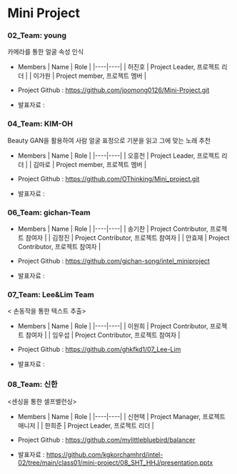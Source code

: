 # Mini Project  

### 02_Team: young

카메라를 통한 얼굴 속성 인식

* Members
  | Name | Role |
  |----|----|
  | 허진호 | Project Leader, 프로젝트 리더 |
  | 이가원 | Project member, 프로젝트 멤버 |
  

* Project Github : https://github.com/joomong0126/Mini-Project.git
* 발표자료 :   

### 04_Team: KIM-OH
Beauty GAN을 활용하여 사람 얼굴 표정으로 기분을 읽고 그에 맞는 노래 추천

* Members
  | Name | Role |
  |----|----|
  | 오흥천 | Project Leader, 프로젝트 리더 |
  | 김마로 | Project member, 프로젝트 멤버 |
  

* Project Github : https://github.com/OThinking/Mini_project.git
* 발표자료 :   


### 06_Team: gichan-Team


<Facial expression recognintion>  


* Members
  | Name | Role |
  |----|----|
  | 송기찬 | Project Contributor, 프로젝트 참여자 |
  | 김정진 | Project Contributor, 프로젝트 참여자 |
  | 안효재 | Project Contributor, 프로젝트 참여자 |

* Project Github : https://github.com/gichan-song/intel_miniproject

* 발표자료 :   


### 07_Team: Lee&Lim Team


< 손동작을 통한 텍스트 추출>  


* Members
  | Name | Role |
  |----|----|
  | 이원희 | Project Contributor, 프로젝트 참여자 |
  | 임우섭 | Project Contributor, 프로젝트 참여자 |


* Project Github : https://github.com/ghkfkd1/07_Lee-Lim

* 발표자료 :   





### 08_Team: 신한  


<센싱을 통한 셀프밸런싱>  


* Members
  | Name | Role |
  |----|----|
  | 신현택 | Project Manager, 프로젝트 매니저 |
  | 한희준 | Project Leader, 프로젝트 리더 |

* Project Github : https://github.com/mylittlebluebird/balancer  

* 발표자료 : https://github.com/kgkorchamhrd/intel-02/tree/main/class01/mini-project/08_SHT_HHJ/presentation.pptx   
